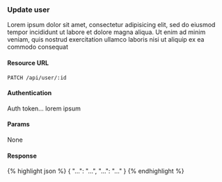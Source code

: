 ### Update user

Lorem ipsum dolor sit amet, consectetur adipisicing elit, sed do eiusmod tempor incididunt ut labore et dolore magna aliqua. Ut enim ad minim veniam, quis nostrud exercitation ullamco laboris nisi ut aliquip ex ea commodo consequat

#### Resource URL

```
PATCH /api/user/:id
```

#### Authentication

Auth token... lorem ipsum

#### Params

None

#### Response

{% highlight json %}
{
  "...": "...",
  "...": "..."
}
{% endhighlight %}
